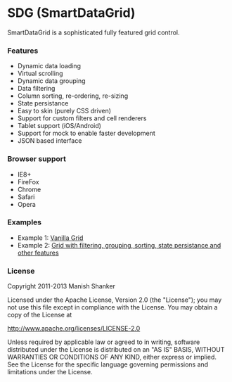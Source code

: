 SDG (SmartDataGrid)
===================

SmartDataGrid is a sophisticated fully featured grid control. 

### Features
- Dynamic data loading
- Virtual scrolling
- Dynamic data grouping
- Data filtering
- Column sorting, re-ordering, re-sizing
- State persistance
- Easy to skin (purely CSS driven)
- Support for custom filters and cell renderers
- Tablet support (iOS/Android)
- Support for mock to enable faster development
- JSON based interface

### Browser support
- IE8+
- FireFox 
- Chrome
- Safari
- Opera

### Examples

- Example 1: [Vanilla Grid](http://fiddle.jshell.net/PB7f6/show/light/)
- Example 2: [Grid with filtering, grouping, sorting, state persistance and other features](http://fiddle.jshell.net/LyfYV/show/light/)

### License

Copyright 2011-2013 Manish Shanker

Licensed under the Apache License, Version 2.0 (the "License");
you may not use this file except in compliance with the License.
You may obtain a copy of the License at

http://www.apache.org/licenses/LICENSE-2.0

Unless required by applicable law or agreed to in writing, software
distributed under the License is distributed on an "AS IS" BASIS,
WITHOUT WARRANTIES OR CONDITIONS OF ANY KIND, either express or implied.
See the License for the specific language governing permissions and
limitations under the License.
